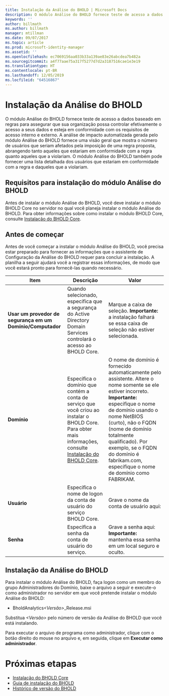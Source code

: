 ```yaml
---
title: Instalação da Análise do BHOLD | Microsoft Docs
description: O módulo Análise do BHOLD fornece teste de acesso a dados baseado em regras
keywords: ''
author: billmath
ms.author: billmath
manager: mtillman
ms.date: 09/07/2017
ms.topic: article
ms.prod: microsoft-identity-manager
ms.assetid: ''
ms.openlocfilehash: ec7069156aa033b33a139ae83e26abcdea7b482a
ms.sourcegitcommit: a4f77aae75a317f5277d7d2a3187516cae1e3e19
ms.translationtype: HT
ms.contentlocale: pt-BR
ms.lasthandoff: 12/05/2019
ms.locfileid: "64516867"
---
```

# <a name="bhold-analytics-installation"></a>Instalação da Análise do BHOLD

O módulo Análise do BHOLD fornece teste de acesso a dados baseado em regras para assegurar que sua organização possa controlar efetivamente o acesso a seus dados e esteja em conformidade com os requisitos de acesso interno e externo. A análise de impacto automatizada gerada pelo módulo Análise do BHOLD fornece uma visão geral que mostra o número de usuários que seriam afetados pela imposição de uma regra proposta, abrangendo tanto aqueles que estariam em conformidade com a regra quanto aqueles que a violariam. O módulo Análise do BHOLD também pode fornecer uma lista detalhada dos usuários que estariam em conformidade com a regra e daqueles que a violariam.

## <a name="bhold-analytics-installation-requirements"></a>Requisitos para instalação do módulo Análise do BHOLD

Antes de instalar o módulo Análise do BHOLD, você deve instalar o módulo BHOLD Core no servidor no qual você planeja instalar o módulo Análise do BHOLD. Para obter informações sobre como instalar o módulo BHOLD Core, consulte [Instalação do BHOLD Core](https://technet.microsoft.com/library/jj134095(v=ws.10).aspx).

## <a name="before-you-begin"></a>Antes de começar

Antes de você começar a instalar o módulo Análise do BHOLD, você precisa estar preparado para fornecer as informações que o assistente de Configuração da Análise do BHOLD requer para concluir a instalação. A planilha a seguir ajudará você a registrar essas informações, de modo que você estará pronto para fornecê-las quando necessário.

| **Item**                                    | **Descrição**                                                                                                                                                                                                           | **Valor**                                                                                                                                                                                                                                                                                                            |
|---------------------------------------------|---------------------------------------------------------------------------------------------------------------------------------------------------------------------------------------------------------------------------|----------------------------------------------------------------------------------------------------------------------------------------------------------------------------------------------------------------------------------------------------------------------------------------------------------------------|
| **Usar um provedor de segurança em um Domínio/Computador** | Quando selecionado, especifica que a segurança do Active Directory Domain Services controlará o acesso ao BHOLD Core.                                                                                                                | Marque a caixa de seleção. **Importante:** a instalação falhará se essa caixa de seleção não estiver selecionada.                                                                                                                                                                                                                   |
| **Domínio**                                  | Especifica o domínio que contém a conta de serviço que você criou ao instalar o BHOLD Core. Para obter mais informações, consulte [Instalação do BHOLD Core](https://technet.microsoft.com/library/jj134095(v=ws.10).aspx). | O nome de domínio é fornecido automaticamente pelo assistente. Altere o nome somente se ele estiver incorreto. **Importante:** especifique o nome de domínio usando o nome NetBIOS (curto), não o FQDN (nome de domínio totalmente qualificado). Por exemplo, se o FQDN do domínio é fabrikam.com, especifique o nome de domínio como FABRIKAM. |
| **Usuário**                                    | Especifica o nome de logon da conta de usuário do serviço BHOLD Core.                                                                                                                                                          | Grave o nome da conta de usuário aqui:                                                                                                                                                                                                                                                                                    |
| **Senha**                                | Especifica a senha da conta de usuário do serviço.                                                                                                                                                                       | Grave a senha aqui: **Importante:** mantenha essa senha em um local seguro e oculto.                                                                                                                                                                                                                  |

## <a name="bhold-analytics-installation"></a>Instalação da Análise do BHOLD

Para instalar o módulo Análise do BHOLD, faça logon como um membro do grupo Administradores do Domínio, baixe o arquivo a seguir e execute-o como administrador no servidor em que você pretende instalar o módulo Análise do BHOLD:

- BholdAnalytics<em>\<Versão\></em>\_Release.msi

Substitua *\<Versão\>* pelo número de versão da Análise do BHOLD que você está instalando.

Para executar o arquivo de programa como administrador, clique com o botão direito do mouse no arquivo e, em seguida, clique em **Executar como administrador**.

# <a name="next-steps"></a>Próximas etapas

- [Instalação do BHOLD Core](https://technet.microsoft.com/library/jj134095(v=ws.10).aspx)
- [Guia de instalação do BHOLD](bhold-installation-guide.md)
- [Histórico de versão do BHOLD](../reference/version-bhold-history.md)
